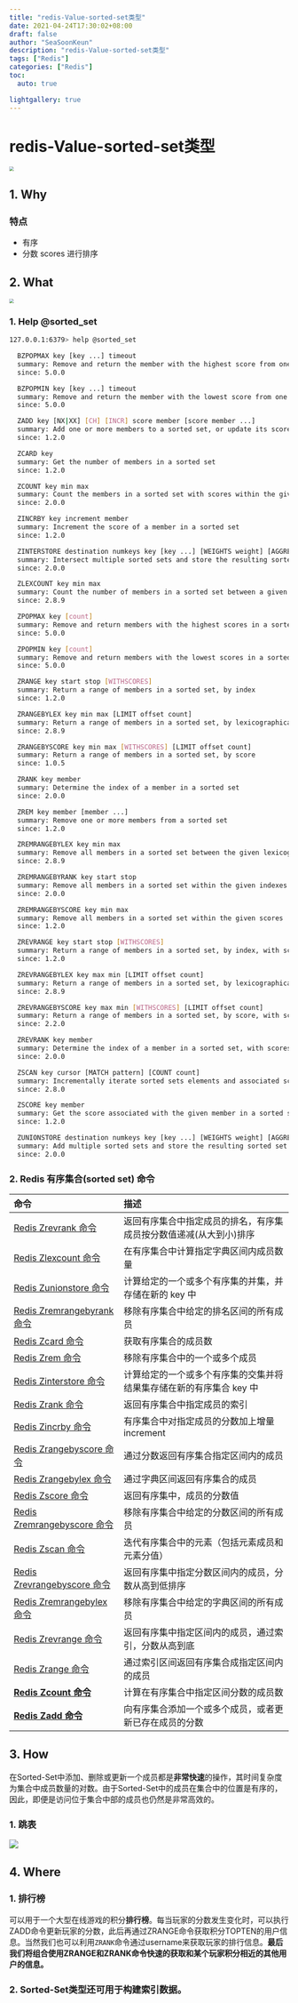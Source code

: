 ```yaml
---
title: "redis-Value-sorted-set类型"
date: 2021-04-24T17:30:02+08:00
draft: false
author: "SeaSoonKeun"
description: "redis-Value-sorted-set类型"
tags: ["Redis"]
categories: ["Redis"]
toc: 
  auto: true

lightgallery: true
---
```

# redis-Value-sorted-set类型

<img src="https://raw.githubusercontent.com/SeaSoonKeun/Picture/main/Blog_Pic/sorted_set.jpg" style="zoom:50%;" />

## 1. Why

### 特点

- 有序
- 分数 scores 进行排序

## 2. What

<img src="https://raw.githubusercontent.com/SeaSoonKeun/Picture/main/Blog_Pic/sorted_set%E5%90%AF%E8%92%99.jpg" style="zoom:50%;" />

### 1. Help @sorted_set

```bash
127.0.0.1:6379> help @sorted_set

  BZPOPMAX key [key ...] timeout
  summary: Remove and return the member with the highest score from one or more sorted sets, or block until one is available
  since: 5.0.0

  BZPOPMIN key [key ...] timeout
  summary: Remove and return the member with the lowest score from one or more sorted sets, or block until one is available
  since: 5.0.0

  ZADD key [NX|XX] [CH] [INCR] score member [score member ...]
  summary: Add one or more members to a sorted set, or update its score if it already exists
  since: 1.2.0

  ZCARD key
  summary: Get the number of members in a sorted set
  since: 1.2.0

  ZCOUNT key min max
  summary: Count the members in a sorted set with scores within the given values
  since: 2.0.0

  ZINCRBY key increment member
  summary: Increment the score of a member in a sorted set
  since: 1.2.0

  ZINTERSTORE destination numkeys key [key ...] [WEIGHTS weight] [AGGREGATE SUM|MIN|MAX]
  summary: Intersect multiple sorted sets and store the resulting sorted set in a new key
  since: 2.0.0

  ZLEXCOUNT key min max
  summary: Count the number of members in a sorted set between a given lexicographical range
  since: 2.8.9

  ZPOPMAX key [count]
  summary: Remove and return members with the highest scores in a sorted set
  since: 5.0.0

  ZPOPMIN key [count]
  summary: Remove and return members with the lowest scores in a sorted set
  since: 5.0.0

  ZRANGE key start stop [WITHSCORES]
  summary: Return a range of members in a sorted set, by index
  since: 1.2.0

  ZRANGEBYLEX key min max [LIMIT offset count]
  summary: Return a range of members in a sorted set, by lexicographical range
  since: 2.8.9

  ZRANGEBYSCORE key min max [WITHSCORES] [LIMIT offset count]
  summary: Return a range of members in a sorted set, by score
  since: 1.0.5

  ZRANK key member
  summary: Determine the index of a member in a sorted set
  since: 2.0.0

  ZREM key member [member ...]
  summary: Remove one or more members from a sorted set
  since: 1.2.0

  ZREMRANGEBYLEX key min max
  summary: Remove all members in a sorted set between the given lexicographical range
  since: 2.8.9

  ZREMRANGEBYRANK key start stop
  summary: Remove all members in a sorted set within the given indexes
  since: 2.0.0

  ZREMRANGEBYSCORE key min max
  summary: Remove all members in a sorted set within the given scores
  since: 1.2.0

  ZREVRANGE key start stop [WITHSCORES]
  summary: Return a range of members in a sorted set, by index, with scores ordered from high to low
  since: 1.2.0

  ZREVRANGEBYLEX key max min [LIMIT offset count]
  summary: Return a range of members in a sorted set, by lexicographical range, ordered from higher to lower strings.
  since: 2.8.9

  ZREVRANGEBYSCORE key max min [WITHSCORES] [LIMIT offset count]
  summary: Return a range of members in a sorted set, by score, with scores ordered from high to low
  since: 2.2.0

  ZREVRANK key member
  summary: Determine the index of a member in a sorted set, with scores ordered from high to low
  since: 2.0.0

  ZSCAN key cursor [MATCH pattern] [COUNT count]
  summary: Incrementally iterate sorted sets elements and associated scores
  since: 2.8.0

  ZSCORE key member
  summary: Get the score associated with the given member in a sorted set
  since: 1.2.0

  ZUNIONSTORE destination numkeys key [key ...] [WEIGHTS weight] [AGGREGATE SUM|MIN|MAX]
  summary: Add multiple sorted sets and store the resulting sorted set in a new key
  since: 2.0.0
```



### 2. Redis 有序集合(sorted set) 命令

| 命令                                                         | 描述                                                         |
| :----------------------------------------------------------- | :----------------------------------------------------------- |
| [Redis Zrevrank 命令](https://www.redis.net.cn/order/3625.html) | 返回有序集合中指定成员的排名，有序集成员按分数值递减(从大到小)排序 |
| [Redis Zlexcount 命令](https://www.redis.net.cn/order/3614.html) | 在有序集合中计算指定字典区间内成员数量                       |
| [Redis Zunionstore 命令](https://www.redis.net.cn/order/3627.html) | 计算给定的一个或多个有序集的并集，并存储在新的 key 中        |
| [Redis Zremrangebyrank 命令](https://www.redis.net.cn/order/3621.html) | 移除有序集合中给定的排名区间的所有成员                       |
| [Redis Zcard 命令](https://www.redis.net.cn/order/3610.html) | 获取有序集合的成员数                                         |
| [Redis Zrem 命令](https://www.redis.net.cn/order/3619.html)  | 移除有序集合中的一个或多个成员                               |
| [Redis Zinterstore 命令](https://www.redis.net.cn/order/3613.html) | 计算给定的一个或多个有序集的交集并将结果集存储在新的有序集合 key 中 |
| [Redis Zrank 命令](https://www.redis.net.cn/order/3618.html) | 返回有序集合中指定成员的索引                                 |
| [Redis Zincrby 命令](https://www.redis.net.cn/order/3612.html) | 有序集合中对指定成员的分数加上增量 increment                 |
| [Redis Zrangebyscore 命令](https://www.redis.net.cn/order/3617.html) | 通过分数返回有序集合指定区间内的成员                         |
| [Redis Zrangebylex 命令](https://www.redis.net.cn/order/3616.html) | 通过字典区间返回有序集合的成员                               |
| [Redis Zscore 命令](https://www.redis.net.cn/order/3626.html) | 返回有序集中，成员的分数值                                   |
| [Redis Zremrangebyscore 命令](https://www.redis.net.cn/order/3622.html) | 移除有序集合中给定的分数区间的所有成员                       |
| [Redis Zscan 命令](https://www.redis.net.cn/order/3628.html) | 迭代有序集合中的元素（包括元素成员和元素分值）               |
| [Redis Zrevrangebyscore 命令](https://www.redis.net.cn/order/3624.html) | 返回有序集中指定分数区间内的成员，分数从高到低排序           |
| [Redis Zremrangebylex 命令](https://www.redis.net.cn/order/3620.html) | 移除有序集合中给定的字典区间的所有成员                       |
| [Redis Zrevrange 命令](https://www.redis.net.cn/order/3623.html) | 返回有序集中指定区间内的成员，通过索引，分数从高到底         |
| [Redis Zrange 命令](https://www.redis.net.cn/order/3615.html) | 通过索引区间返回有序集合成指定区间内的成员                   |
| **[Redis Zcount 命令](https://www.redis.net.cn/order/3611.html)** | 计算在有序集合中指定区间分数的成员数                         |
| **[Redis Zadd 命令](https://www.redis.net.cn/order/3609.html)** | 向有序集合添加一个或多个成员，或者更新已存在成员的分数       |

## 3. How

在Sorted-Set中添加、删除或更新一个成员都是**非常快速**的操作，其时间复杂度为集合中成员数量的对数。由于Sorted-Set中的成员在集合中的位置是有序的，因此，即便是访问位于集合中部的成员也仍然是非常高效的。

### 1. 跳表

![](https://raw.githubusercontent.com/SeaSoonKeun/Picture/main/Blog_Pic/%E8%B7%B3%E8%A1%A8%E5%90%AF%E8%92%99.jpg)

## 4. Where

### 1. 排行榜

可以用于一个大型在线游戏的积分**排行榜**。每当玩家的分数发生变化时，可以执行ZADD命令更新玩家的分数，此后再通过ZRANGE命令获取积分TOPTEN的用户信息。当然我们也可以利用`ZRANK`命令通过username来获取玩家的排行信息。**最后我们将组合使用ZRANGE和ZRANK命令快速的获取和某个玩家积分相近的其他用户的信息。**

### 2. Sorted-Set类型还可用于构建索引数据。

